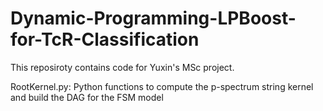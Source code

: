 # Dynamic-Programming-LPBoost-for-TcR-Classification

This reposiroty contains code for Yuxin's MSc project.

RootKernel.py: Python functions to compute the p-spectrum string kernel and build the DAG for the FSM model

